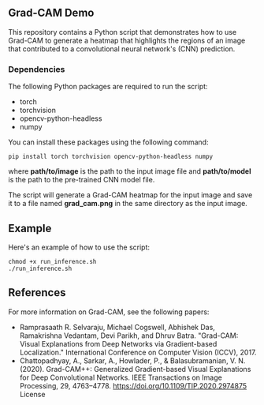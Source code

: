 ## Grad-CAM Demo
This repository contains a Python script that demonstrates how to use Grad-CAM to generate a heatmap that highlights the regions of an image that contributed to a convolutional neural network's (CNN) prediction.

### Dependencies
The following Python packages are required to run the script:

- torch
- torchvision
- opencv-python-headless 
- numpy

You can install these packages using the following command:

```pip install torch torchvision opencv-python-headless numpy```


where **path/to/image** is the path to the input image file and **path/to/model** is the path to the pre-trained CNN model file.

The script will generate a Grad-CAM heatmap for the input image and save it to a file named **grad_cam.png** in the same directory as the input image.

## Example
Here's an example of how to use the script:

```
chmod +x run_inference.sh
./run_inference.sh
```

## References

For more information on Grad-CAM, see the following papers:

- Ramprasaath R. Selvaraju, Michael Cogswell, Abhishek Das, Ramakrishna Vedantam, Devi Parikh, and Dhruv Batra. "Grad-CAM: Visual Explanations from Deep Networks via Gradient-based Localization." International Conference on Computer Vision (ICCV), 2017.
- Chattopadhyay, A., Sarkar, A., Howlader, P., & Balasubramanian, V. N. (2020). Grad-CAM++: Generalized Gradient-based Visual Explanations for Deep Convolutional Networks. IEEE Transactions on Image Processing, 29, 4763–4778. https://doi.org/10.1109/TIP.2020.2974875
License